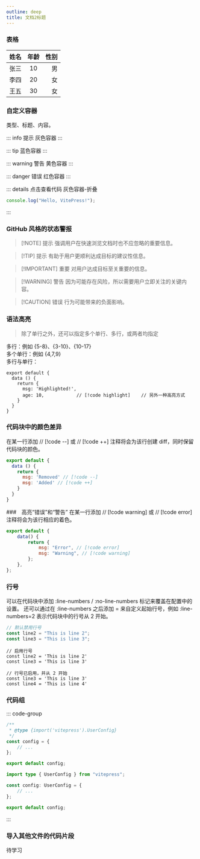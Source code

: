 ```yaml
---
outline: deep
title: 文档2标题
---
```


### 表格

| 姓名 | 年龄  | 性别 |
| ---- | :---: | ---: |
| 张三 |  10   |   男 |
| 李四 |  20   |   女 |
| 王五 |  30   |   女 |

### 自定义容器
类型、标题、内容。

::: info 提示
灰色容器
:::

::: tip
蓝色容器
:::

::: warning 警告
黄色容器
:::

::: danger 错误
红色容器
:::

::: details 点击查看代码
灰色容器-折叠

```js
console.log("Hello, VitePress!");
```
:::


### GitHub 风格的状态警报

> [!NOTE] 提示
> 强调用户在快速浏览文档时也不应忽略的重要信息。

> [!TIP] 提示
> 有助于用户更顺利达成目标的建议性信息。

> [!IMPORTANT] 重要
> 对用户达成目标至关重要的信息。

> [!WARNING] 警告
> 因为可能存在风险，所以需要用户立即关注的关键内容。

> [!CAUTION] 错误
> 行为可能带来的负面影响。

### 语法高亮

> 除了单行之外，还可以指定多个单行、多行，或两者均指定

多行：例如 {5-8}、{3-10}、{10-17}  
多个单行：例如 {4,7,9}  
多行与单行：

```js{4}
export default {
  data () {
    return {
      msg: 'Highlighted!',
      age: 10,            // [!code highlight]    // 另外一种高亮方式
    }
  }
}
```

### 代码块中的颜色差异

在某一行添加 // [!code --] 或 // [!code ++] 注释将会为该行创建 diff，同时保留代码块的颜色。

```js
export default {
  data () {
    return {
      msg: 'Removed' // [!code --]
      msg: 'Added' // [!code ++]
    }
  }
}
```

###　高亮“错误”和“警告”
在某一行添加 // [!code warning] 或 // [!code error] 注释将会为该行相应的着色。

```js
export default {
    data() {
        return {
            msg: "Error", // [!code error]
            msg: "Warning", // [!code warning]
        };
    },
};
```

### 行号

可以在代码块中添加 :line-numbers / :no-line-numbers 标记来覆盖在配置中的设置。
还可以通过在 :line-numbers 之后添加 = 来自定义起始行号，例如 :line-numbers=2 表示代码块中的行号从 2 开始。

```ts {1}
// 默认禁用行号
const line2 = "This is line 2";
const line3 = "This is line 3";
```

```ts:line-numbers {1}
// 启用行号
const line2 = 'This is line 2'
const line3 = 'This is line 3'
```

```ts:line-numbers=2 {1}
// 行号已启用，并从 2 开始
const line3 = 'This is line 3'
const line4 = 'This is line 4'
```

### 代码组

::: code-group

```js [config.js]
/**
 * @type {import('vitepress').UserConfig}
 */
const config = {
    // ...
};

export default config;
```

```ts [config.ts]
import type { UserConfig } from "vitepress";

const config: UserConfig = {
    // ...
};

export default config;
```

:::

### 导入其他文件的代码片段

待学习
